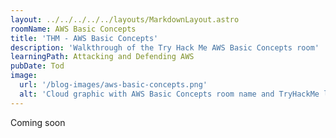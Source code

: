 ```yaml
---
layout: ../../../../../layouts/MarkdownLayout.astro
roomName: AWS Basic Concepts
title: 'THM - AWS Basic Concepts'
description: 'Walkthrough of the Try Hack Me AWS Basic Concepts room'
learningPath: Attacking and Defending AWS
pubDate: Tod
image:
  url: '/blog-images/aws-basic-concepts.png'
  alt: 'Cloud graphic with AWS Basic Concepts room name and TryHackMe logo.'
---
```


Coming soon
